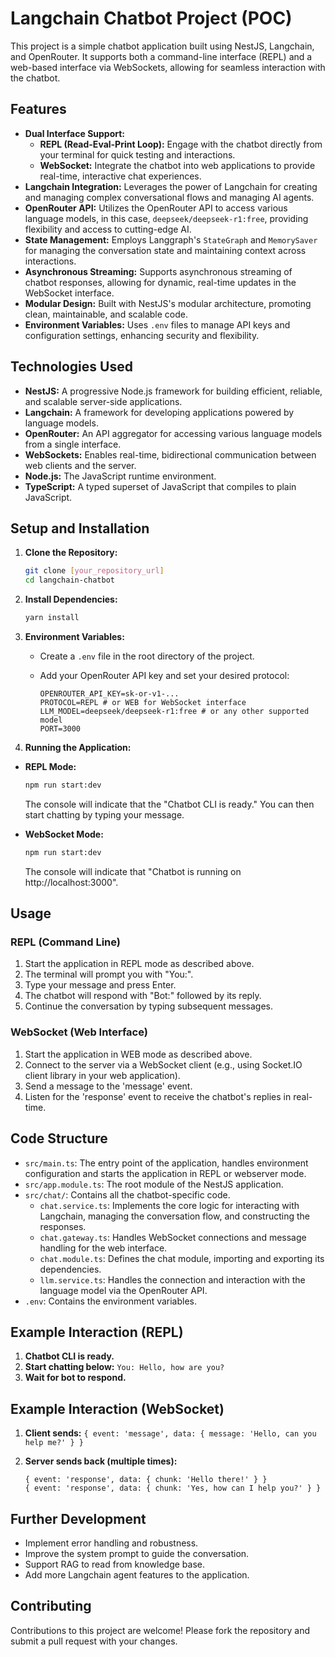 # Langchain Chatbot Project (POC)

This project is a simple chatbot application built using NestJS, Langchain, and OpenRouter. It supports both a command-line interface (REPL) and a web-based interface via WebSockets, allowing for seamless interaction with the chatbot.

## Features

-   **Dual Interface Support:**
    -   **REPL (Read-Eval-Print Loop):** Engage with the chatbot directly from your terminal for quick testing and interactions.
    -   **WebSocket:** Integrate the chatbot into web applications to provide real-time, interactive chat experiences.
-   **Langchain Integration:** Leverages the power of Langchain for creating and managing complex conversational flows and managing AI agents.
-   **OpenRouter API:** Utilizes the OpenRouter API to access various language models, in this case, `deepseek/deepseek-r1:free`, providing flexibility and access to cutting-edge AI.
-   **State Management:** Employs Langgraph's `StateGraph` and `MemorySaver` for managing the conversation state and maintaining context across interactions.
-   **Asynchronous Streaming:** Supports asynchronous streaming of chatbot responses, allowing for dynamic, real-time updates in the WebSocket interface.
-   **Modular Design:** Built with NestJS's modular architecture, promoting clean, maintainable, and scalable code.
-   **Environment Variables:** Uses `.env` files to manage API keys and configuration settings, enhancing security and flexibility.

## Technologies Used

-   **NestJS:** A progressive Node.js framework for building efficient, reliable, and scalable server-side applications.
-   **Langchain:** A framework for developing applications powered by language models.
-   **OpenRouter:** An API aggregator for accessing various language models from a single interface.
-   **WebSockets:** Enables real-time, bidirectional communication between web clients and the server.
-   **Node.js:** The JavaScript runtime environment.
-   **TypeScript:** A typed superset of JavaScript that compiles to plain JavaScript.

## Setup and Installation

1.  **Clone the Repository:**

    ```bash
    git clone [your_repository_url]
    cd langchain-chatbot
    ```

2.  **Install Dependencies:**

    ```bash
    yarn install
    ```

3.  **Environment Variables:**

    -   Create a `.env` file in the root directory of the project.
    -   Add your OpenRouter API key and set your desired protocol:

        ```
        OPENROUTER_API_KEY=sk-or-v1-...
        PROTOCOL=REPL # or WEB for WebSocket interface
        LLM_MODEL=deepseek/deepseek-r1:free # or any other supported model
        PORT=3000
        ```

4.  **Running the Application:**
-   **REPL Mode:**
    ```bash
    npm run start:dev
    ```
    The console will indicate that the "Chatbot CLI is ready." You can then start chatting by typing your message.
  
- **WebSocket Mode:**
    ```bash
    npm run start:dev
    ```
    The console will indicate that "Chatbot is running on http://localhost:3000".

## Usage

### REPL (Command Line)

1.  Start the application in REPL mode as described above.
2.  The terminal will prompt you with "You:".
3.  Type your message and press Enter.
4.  The chatbot will respond with "Bot:" followed by its reply.
5.  Continue the conversation by typing subsequent messages.

### WebSocket (Web Interface)

1.  Start the application in WEB mode as described above.
2.  Connect to the server via a WebSocket client (e.g., using Socket.IO client library in your web application).
3.  Send a message to the 'message' event.
4.  Listen for the 'response' event to receive the chatbot's replies in real-time.

## Code Structure

-   `src/main.ts`: The entry point of the application, handles environment configuration and starts the application in REPL or webserver mode.
-   `src/app.module.ts`: The root module of the NestJS application.
-   `src/chat/`: Contains all the chatbot-specific code.
    -   `chat.service.ts`: Implements the core logic for interacting with Langchain, managing the conversation flow, and constructing the responses.
    -   `chat.gateway.ts`: Handles WebSocket connections and message handling for the web interface.
    -   `chat.module.ts`: Defines the chat module, importing and exporting its dependencies.
    -   `llm.service.ts`: Handles the connection and interaction with the language model via the OpenRouter API.
- `.env`: Contains the environment variables.

## Example Interaction (REPL)
1. **Chatbot CLI is ready.**
2. **Start chatting below:** `You: Hello, how are you?`
3. **Wait for bot to respond.**

## Example Interaction (WebSocket)

1.  **Client sends:**
    `{ event: 'message', data: { message: 'Hello, can you help me?' } }`
2.  **Server sends back (multiple times):**

    ```
    { event: 'response', data: { chunk: 'Hello there!' } }
    { event: 'response', data: { chunk: 'Yes, how can I help you?' } }
    ```

## Further Development

-   Implement error handling and robustness.
-   Improve the system prompt to guide the conversation.
-   Support RAG to read from knowledge base.
- Add more Langchain agent features to the application.

## Contributing

Contributions to this project are welcome! Please fork the repository and submit a pull request with your changes.
